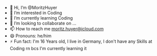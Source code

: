 - 👋 Hi, I’m @MoritzHuyer
- 👀 I’m interested in Coding
- 🌱 I’m currently learning Coding
- 💞️ I’m looking to collaborate on ...
- 📫 How to reach me moritz.huyer@icloud.com
- 😄 Pronouns: he/him
- ⚡ Fun fact: I'm 16 Years old, I live in Germany, I don't have any Skills at Coding rn bcs I'm currently learning it

<!---
MoritzHuyer/MoritzHuyer is a ✨ special ✨ repository because its `README.md` (this file) appears on your GitHub profile.
You can click the Preview link to take a look at your changes.
--->

